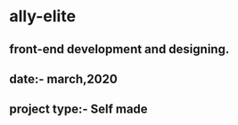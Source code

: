 # ally-elite
## front-end development and designing.
## date:- march,2020
## project type:- Self made

